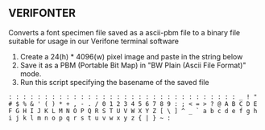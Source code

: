 ## VERIFONTER

Converts a font specimen file saved as a ascii-pbm file to a binary file suitable for usage in our Verifone terminal software

1. Create a 24(h) * 4096(w) pixel image and paste in the string below
2. Save it as a PBM (Portable Bit Map) in "BW Plain (Ascii File Format)" mode.
3. Run this script specifying the basename of the saved file

```
: : : : : : : : : : : : : : : : : : : : : : : : : : : : : : : : _ ! " # $ % & ' ( ) * + , - . / 0 1 2 3 4 5 6 7 8 9 : ; < = > ? @ A B C D E F G H I J K L M N O P Q R S T U V W X Y Z [ \ ] ^ _ ` a b c d e f g h i j k l m n o p q r s t u v w x y z { | } ~ :
```
 
